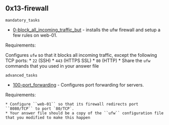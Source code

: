 ## 0x13-firewall

`mandatory_tasks`

* [0-block_all_incoming_traffic_but]() - installs the ufw firewall and setup a few rules on web-01.

Requirements:

Configures ``ufw`` so that it blocks all incoming traffic, except the following TCP ports:
    * ``22`` (SSH)
    * ``443`` (HTTPS SSL)
    * ``80`` (HTTP)
    * Share the ``ufw`` commands that you used in your answer file

`advanced_tasks`

* [100-port_forwarding]() - Configures port forwarding for servers.

Requirements:

    * Configure ``web-01`` so that its firewall redirects port ``8080/TCP`` to port `80/TCP`.
    * Your answer file should be a copy of the ``ufw`` configuration file that you modified to make this happen 
